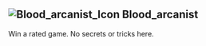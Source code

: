## ![Blood_arcanist_Icon](https://raw.githubusercontent.com/1IlIl/wikidata/main/achievement_icons/Blood_arcanist.png) Blood_arcanist





Win a rated game. No secrets or tricks here.

